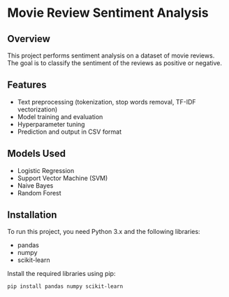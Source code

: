 # Movie Review Sentiment Analysis

## Overview
This project performs sentiment analysis on a dataset of movie reviews. The goal is to classify the sentiment of the reviews as positive or negative.

## Features
- Text preprocessing (tokenization, stop words removal, TF-IDF vectorization)
- Model training and evaluation
- Hyperparameter tuning
- Prediction and output in CSV format

## Models Used
- Logistic Regression
- Support Vector Machine (SVM)
- Naive Bayes
- Random Forest

## Installation
To run this project, you need Python 3.x and the following libraries:
- pandas
- numpy
- scikit-learn

Install the required libraries using pip:
```sh
pip install pandas numpy scikit-learn

